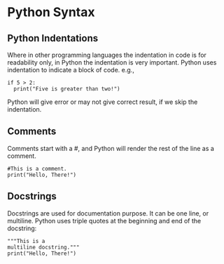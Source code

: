 # Python Syntax

## Python Indentations
Where in other programming languages the indentation in code is for readability only, in Python the indentation is very important.
Python uses indentation to indicate a block of code. e.g.,
~~~
if 5 > 2:
  print("Five is greater than two!")
~~~
  
Python will give error or may not give correct result, if we skip the indentation.

## Comments
Comments start with a #, and Python will render the rest of the line as a comment.
~~~
#This is a comment.
print("Hello, There!")
~~~

## Docstrings
Docstrings are used for documentation purpose. It can be one line, or multiline. Python uses triple quotes at the beginning and end of the docstring:
~~~
"""This is a 
multiline docstring."""
print("Hello, There!")
~~~